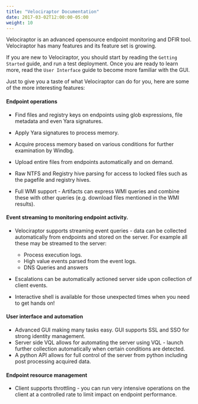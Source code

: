 ```yaml
---
title: "Velociraptor Documentation"
date: 2017-03-02T12:00:00-05:00
weight: 10
---
```


Velociraptor is an advanced opensource endpoint monitoring and DFIR
tool. Velociraptor has many features and its feature set is
growing.

If you are new to Velociraptor, you should start by reading the
`Getting Started` guide, and run a test deployment. Once you are ready
to learn more, read the `User Interface` guide to become more familiar
with the GUI.

Just to give you a taste of what Velociraptor can do for you, here are
some of the more interesting features:


#### Endpoint operations

* Find files and registry keys on endpoints using glob expressions,
  file metadata and even Yara signatures.
* Apply Yara signatures to process memory.
* Acquire process memory based on various conditions for further
  examination by Windbg.
* Upload entire files from endpoints automatically and on demand.

* Raw NTFS and Registry hive parsing for access to locked files such
  as the pagefile and registry hives.

* Full WMI support - Artifacts can express WMI queries and combine
  these with other queries (e.g. download files mentioned in the WMI
  results).

#### Event streaming to monitoring endpoint activity.

* Velociraptor supports streaming event queries - data can be collected
  automatically from endpoints and stored on the server. For example
  all these may be streamed to the server:

  - Process execution logs.
  - High value events parsed from the event logs.
  - DNS Queries and answers

* Escalations can be automatically actioned server side upon
  collection of client events.
* Interactive shell is available for those unexpected times when you
  need to get hands on!

#### User interface and automation

* Advanced GUI making many tasks easy. GUI supports SSL and SSO for
  strong identity management.
* Server side VQL allows for automating the server using VQL - launch
  further collection automatically when certain conditions are
  detected.
* A python API allows for full control of the server from python
  including post processing acquired data.

#### Endpoint resource management

* Client supports throttling - you can run very intensive operations
  on the client at a controlled rate to limit impact on endpoint
  performance.
